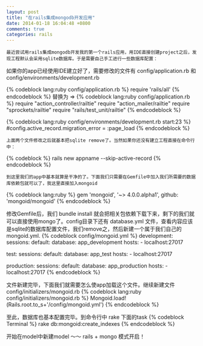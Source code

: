 ```yaml
---
layout: post
title: "在rails集成mongodb开发应用"
date: 2014-01-18 16:04:48 +0800
comments: true
categories: rails
---
```

	最近尝试用rails集成mongodb开发我的第一个rails应用，用IDE直接创建project之后，发现工程默认会采用sqlite数据库。于是需要自己手工进行一些数据库配置：
如果你的app已经使用IDE建立好了，需要修改的文件有 config/application.rb 和 config/environments/development.rb

{% codeblock lang:ruby config/application.rb %}
require 'rails/all'
{% endcodeblock %}
替换为 =>
{% codeblock lang:ruby config/application.rb %}
require "action_controller/railtie"
require "action_mailer/railtie"
require "sprockets/railtie"
require "rails/test_unit/railtie"
{% endcodeblock %}

{% codeblock lang:ruby config/environments/development.rb start:23 %}
 #config.active_record.migration_error = :page_load
{% endcodeblock %}

	上面两个文件修改之后就基本把sqlite remove了。当然如果你还没有建立工程直接在命令行中：
{% codeblock %}
rails new appname --skip-active-record
{% endcodeblock %}

	到这里我们的app中基本就算是干净的了。下面我们只需要在Gemfile中加入我们所需要的数据库依赖包就可以了，我这里直接加入mongoid
{% codeblock lang:ruby %}
gem 'mongoid', '~> 4.0.0.alpha1', github: 'mongoid/mongoid'
{% endcodeblock %}

修改Gemfile后，我们 bundle install 就会把相关包依赖下载下来，剩下的我们就可以直接使用mongo了。config目录下还有 database.yml 文件，查看内容应该是sqlite的数据库配置文件，我们remove之，然后新建一个属于我们自己的 mongoid.yml. 
{% codeblock config/mongoid.yml %}
development:
  sessions:
    default:
      database: app_development
      hosts:
        - localhost:27017

test:
  sessions:
    default:
      database: app_test
      hosts:
        - localhost:27017

production:
  sessions:
    default:
      database: app_production
      hosts:
        - localhost:27017
{% endcodeblock %}

文件新建完毕，下面我们就需要怎么使app加载这个文件。继续新建文件 config/initializers/mongoid.rb
{% codeblock lang:ruby config/initializers/mongoid.rb %}
Mongoid.load!(Rails.root.to_s+'/config/mongoid.yml')
{% endcodeblock %}

至此，数据库也基本配置完毕。到命令行中 rake 下面的task
{% codeblock Terminal %}
rake db:mongoid:create_indexes
{% endcodeblock %}

开始在model中新建model ～～ rails + mongo 模式开启！
  
